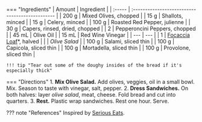 === "Ingredients"
    | Amount | Ingredient                                      |
    | :----- | :---------------------------------------------- |
    | 200 g  | Mixed Olives, chopped                           |
    | 15 g   | Shallots, minced                                |
    | 15 g   | Celery, minced                                  |
    | 100 g  | Roasted Red Pepper, julienne                    |
    | 30 g   | Capers, rinsed, dried, chopped                  |
    | 2      | Pepperoncini Peppers, chopped                   |
    | 45 mL  | Olive Oil                                       |
    | 15 mL  | Red Wine Vinegar                                |
    | ---    | ---                                             |
    | 1      | [Focaccia Loaf](../breads/focaccia.md)*, halved |
    |        | *Olive Salad*                                   |
    | 100 g  | Salami, sliced thin                             |
    | 100 g  | Capicola, sliced thin                           |
    | 100 g  | Mortadella, sliced thin                         |
    | 100 g  | Provolone, sliced thin                          |

    !!! tip "Tear out some of the doughy insides of the bread if it's especially thick"


=== "Directions"
    1. **Mix Olive Salad.** Add olives, veggies, oil in a small bowl. Mix. Season to taste with vinegar, salt, pepper.
    2. **Dress Sandwiches.** On both halves: layer *olive salad*, meat, cheese. Fold bread and cut into quarters.
    3. **Rest.** Plastic wrap sandwiches. Rest one hour. Serve.


??? note "References"
    Inspired by [Serious Eats](https://www.seriouseats.com/recipes/2010/09/dinner-tonight-muffaletta-sandwich.html).

